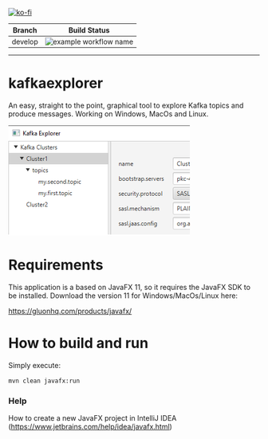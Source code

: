 [![ko-fi](https://www.ko-fi.com/img/githubbutton_sm.svg)](https://ko-fi.com/B0B132J1L)

| Branch  | Build Status  |
| --- | --- |
| develop  | ![example workflow name](https://github.com/stephaneuh/kafkaexplorer/workflows/Maven%20Build/badge.svg?branch=develop)


---

# kafkaexplorer
An easy, straight to the point, graphical tool to explore Kafka topics and produce messages.
Working on Windows, MacOs and Linux.

![Alt text](img/kt_01.png "Title")

# Requirements
This application is a based on JavaFX 11, so it requires the JavaFX SDK to be installed. Download the version 11 for Windows/MacOs/Linux here:

https://gluonhq.com/products/javafx/


# How to build and run

Simply execute:
```
mvn clean javafx:run
```
### Help
How to create a new JavaFX project in IntelliJ IDEA (https://www.jetbrains.com/help/idea/javafx.html)



